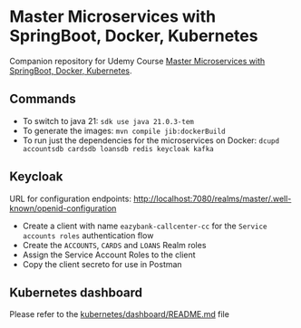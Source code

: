 # Master Microservices with SpringBoot, Docker, Kubernetes

Companion repository for Udemy Course
[Master Microservices with SpringBoot, Docker, Kubernetes](https://www.udemy.com/course/master-microservices-with-spring-docker-kubernetes/).

## Commands

- To switch to java 21: `sdk use java 21.0.3-tem`
- To generate the images: `mvn compile jib:dockerBuild`
- To run just the dependencies for the microservices on Docker:
`dcupd accountsdb cardsdb loansdb redis keycloak kafka`

## Keycloak

URL for configuration endpoints: [http://localhost:7080/realms/master/.well-known/openid-configuration](http://localhost:7080/realms/master/.well-known/openid-configuration)

- Create a client with name `eazybank-callcenter-cc` for the `Service accounts roles`
authentication flow
- Create the `ACCOUNTS`, `CARDS` and `LOANS` Realm roles
- Assign the Service Account Roles to the client
- Copy the client secreto for use in Postman

## Kubernetes dashboard

Please refer to the [kubernetes/dashboard/README.md](kubernetes/dashboard/README.md) file
